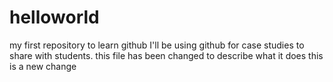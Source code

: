 # helloworld
my first repository to learn github
I'll be using github for case studies to share with students.
this file has been changed to describe what it does
this is a new change
